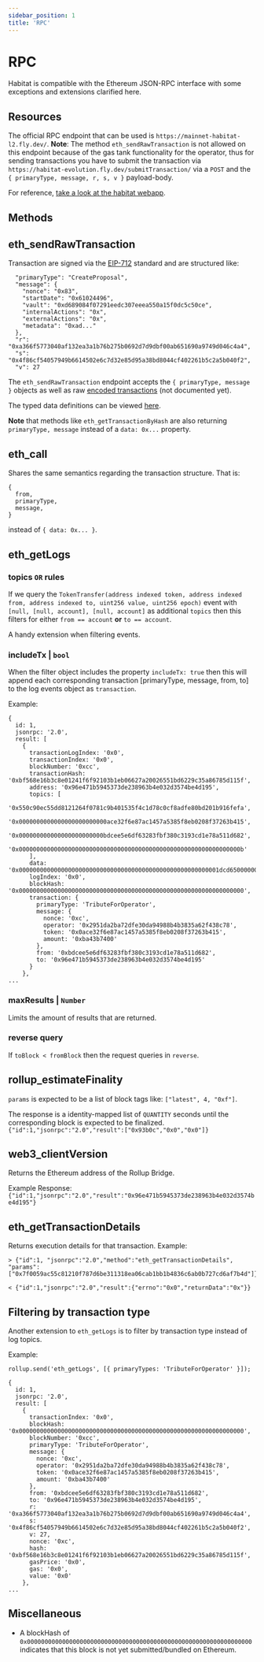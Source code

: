 ```yaml
---
sidebar_position: 1
title: 'RPC'
---
```


# RPC

Habitat is compatible with the Ethereum JSON-RPC interface with some exceptions and extensions clarified here.

## Resources

The official RPC endpoint that can be used is `https://mainnet-habitat-l2.fly.dev/`.
**Note**: The method `eth_sendRawTransaction` is not allowed on this endpoint because of the gas tank functionality for the operator, thus for sending transactions you have to submit the transaction via `https://habitat-evolution.fly.dev/submitTransaction/` via a `POST` and the `{ primaryType, message, r, s, v }` payload-body.

For reference, [take a look at the habitat webapp](https://github.com/0xHabitat/habitat/blob/ca68c05614a7b74c48bfd5b5d2d7c11f7d21bf16/web/lib/rollup.js#L98).

## Methods

## eth_sendRawTransaction

Transaction are signed via the [EIP-712](https://eips.ethereum.org/EIPS/eip-712) standard and are structured like:
```
  "primaryType": "CreateProposal",
  "message": {
    "nonce": "0x83",
    "startDate": "0x61024496",
    "vault": "0xd689084f07291eedc307eeea550a15f0dc5c50ce",
    "internalActions": "0x",
    "externalActions": "0x",
    "metadata": "0xad..."
  },
  "r": "0xa366f5773040af132ea3a1b76b275b0692d7d9dbf00ab651690a9749d046c4a4",
  "s": "0x4f86cf54057949b6614502e6c7d32e85d95a38bd8044cf402261b5c2a5b040f2",
  "v": 27
```

The `eth_sendRawTransaction` endpoint accepts the `{ primaryType, message }` objects as well as raw [encoded transactions](https://github.com/NutBerry/NutBerry/blob/a1347a71b5071c39d5161b0b23f1a7e6d4f954c1/src/v1/lib/TransactionBuilder.js#L187) (not documented yet).

The typed data definitions can be viewed [here](https://github.com/0xHabitat/habitat/blob/ca68c05614a7b74c48bfd5b5d2d7c11f7d21bf16/src/rollup/habitatV1.js#L2).

**Note** that methods like `eth_getTransactionByHash` are also returning `primaryType, message` instead of a `data: 0x...` property.


## eth_call

Shares the same semantics regarding the transaction structure.
That is:
```
{
  from,
  primaryType,
  message,
}
```

instead of `{ data: 0x... }`.


## eth_getLogs

### topics `OR` rules

If we query the
`TokenTransfer(address indexed token, address indexed from, address indexed to, uint256 value, uint256 epoch)`
 event with `[null, [null, account], [null, account]` as additional `topics` then this filters for either `from == account` **or** `to == account`.

A handy extension when filtering events.

### includeTx | `bool`

When the filter object includes the property `includeTx: true` then this will append each corresponding transaction [primaryType, message, from, to] to the log events object as `transaction`.

Example:
```
{
  id: 1,
  jsonrpc: '2.0',
  result: [
    {
      transactionLogIndex: '0x0',
      transactionIndex: '0x0',
      blockNumber: '0xcc',
      transactionHash: '0xbf568e16b3c8e01241f6f92103b1eb06627a20026551bd6229c35a86785d115f',
      address: '0x96e471b5945373de238963b4e032d3574be4d195',
      topics: [
        '0x550c90ec55dd8121264f0781c9b401535f4c1d78c0cf8adfe80bd201b916fefa',
        '0x0000000000000000000000000ace32f6e87ac1457a5385f8eb0208f37263b415',
        '0x000000000000000000000000bdcee5e6df63283fbf380c3193cd1e78a511d682',
        '0x000000000000000000000000000000000000000000000000000000000000000b'
      ],
      data: '0x000000000000000000000000000000000000000000000000000000001dcd6500000000000000000000000000000000000000000000000000000000000000000b',
      logIndex: '0x0',
      blockHash: '0x0000000000000000000000000000000000000000000000000000000000000000',
      transaction: {
        primaryType: 'TributeForOperator',
        message: {
          nonce: '0xc',
          operator: '0x2951da2ba72dfe30da94988b4b3835a62f438c78',
          token: '0x0ace32f6e87ac1457a5385f8eb0208f37263b415',
          amount: '0xba43b7400'
        },
        from: '0xbdcee5e6df63283fbf380c3193cd1e78a511d682',
        to: '0x96e471b5945373de238963b4e032d3574be4d195'
      }
    },
...
```


### maxResults | `Number`

Limits the amount of results that are returned.


### reverse query

If `toBlock < fromBlock` then the request queries in `reverse`.


## rollup_estimateFinality

`params` is expected to be a list of block tags like:
`["latest", 4, "0xf"]`.

The response is a identity-mapped list of `QUANTITY` seconds until the corresponding block is expected to be finalized.
`{"id":1,"jsonrpc":"2.0","result":["0x93b0c","0x0","0x0"]}`


## web3_clientVersion

Returns the Ethereum address of the Rollup Bridge.

Example Response:
`{"id":1,"jsonrpc":"2.0","result":"0x96e471b5945373de238963b4e032d3574be4d195"}`


## eth_getTransactionDetails

Returns execution details for that transaction.
Example:
```
> {"id":1, "jsonrpc":"2.0","method":"eth_getTransactionDetails", "params":["0x7f0059ac55c81210f787d6be311318ea06cab1bb1b4836c6ab0b727cd6af7b4d"]}

< {"id":1,"jsonrpc":"2.0","result":{"errno":"0x0","returnData":"0x"}}
```


## Filtering by transaction type

Another extension to `eth_getLogs` is to filter by transaction type instead of log topics.

Example:
```
rollup.send('eth_getLogs', [{ primaryTypes: 'TributeForOperator' }]);
```
```
{
  id: 1,
  jsonrpc: '2.0',
  result: [
    {
      transactionIndex: '0x0',
      blockHash: '0x0000000000000000000000000000000000000000000000000000000000000000',
      blockNumber: '0xcc',
      primaryType: 'TributeForOperator',
      message: {
        nonce: '0xc',
        operator: '0x2951da2ba72dfe30da94988b4b3835a62f438c78',
        token: '0x0ace32f6e87ac1457a5385f8eb0208f37263b415',
        amount: '0xba43b7400'
      },
      from: '0xbdcee5e6df63283fbf380c3193cd1e78a511d682',
      to: '0x96e471b5945373de238963b4e032d3574be4d195',
      r: '0xa366f5773040af132ea3a1b76b275b0692d7d9dbf00ab651690a9749d046c4a4',
      s: '0x4f86cf54057949b6614502e6c7d32e85d95a38bd8044cf402261b5c2a5b040f2',
      v: 27,
      nonce: '0xc',
      hash: '0xbf568e16b3c8e01241f6f92103b1eb06627a20026551bd6229c35a86785d115f',
      gasPrice: '0x0',
      gas: '0x0',
      value: '0x0'
    },
...
```


## Miscellaneous

- A blockHash of `0x0000000000000000000000000000000000000000000000000000000000000000` indicates that this block is not yet submitted/bundled on Ethereum.